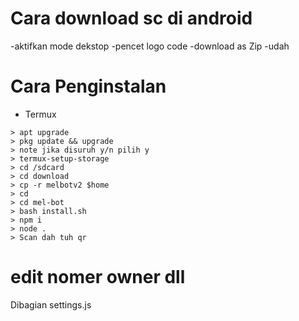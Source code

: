 # Cara download sc di android
-aktifkan mode dekstop
-pencet logo code
-download as Zip
-udah
# Cara Penginstalan

* Termux
```
> apt upgrade 
> pkg update && upgrade
> note jika disuruh y/n pilih y
> termux-setup-storage
> cd /sdcard
> cd download
> cp -r melbotv2 $home
> cd
> cd mel-bot
> bash install.sh
> npm i
> node .
> Scan dah tuh qr 
```
# edit nomer owner dll
Dibagian settings.js
